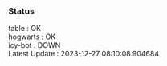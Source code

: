### Status


table : OK  
hogwarts : OK  
icy-bot : DOWN  
Latest Update : 2023-12-27 08:10:08.904684
